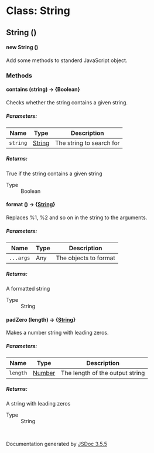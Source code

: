 # Class: String

## String ()

#### new String ()

Add some methods to standerd JavaScript object.
<dl>
</dl>

### Methods

#### contains (string) → {Boolean}

Checks whether the string contains a given string.

##### Parameters:

| Name | Type | Description |
| --- | --- | --- |
| `string` | [String](String.md) | The string to search for |

<dl>
</dl>

##### Returns:

True if the string contains a given string
<dl>
                <dt> Type </dt>
                <dd>
                    <span>Boolean</span>
                </dd>
            </dl>

#### format () → {[String](String.md)}

Replaces %1, %2 and so on in the string to the arguments.

##### Parameters:

| Name | Type | Description |
| --- | --- | --- |
| `...args` | Any | The objects to format |

<dl>
</dl>

##### Returns:

A formatted string
<dl>
                <dt> Type </dt>
                <dd>
                    <span><a>String</a></span>
                </dd>
            </dl>

#### padZero (length) → {[String](String.md)}

Makes a number string with leading zeros.

##### Parameters:

| Name | Type | Description |
| --- | --- | --- |
| `length` | [Number](Number.md) | The length of the output string |

<dl>
</dl>

##### Returns:

A string with leading zeros
<dl>
                <dt> Type </dt>
                <dd>
                    <span><a>String</a></span>
                </dd>
            </dl>
 <br>

  Documentation generated by [JSDoc 3.5.5](https://github.com/jsdoc3/jsdoc)
